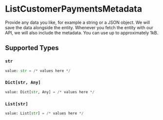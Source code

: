 # ListCustomerPaymentsMetadata

Provide any data you like, for example a string or a JSON object. We will save the data alongside the entity. Whenever
you fetch the entity with our API, we will also include the metadata. You can use up to approximately 1kB.


## Supported Types

### `str`

```python
value: str = /* values here */
```

### `Dict[str, Any]`

```python
value: Dict[str, Any] = /* values here */
```

### `List[str]`

```python
value: List[str] = /* values here */
```

